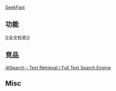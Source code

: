 

[SeekFast](https://seekfast.org/)



## 功能

[[全文检索]]


## 竞品


[dtSearch – Text Retrieval / Full Text Search Engine](https://www.dtsearch.com/)


## Misc



